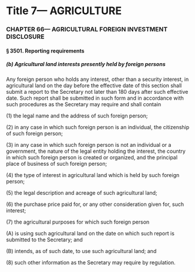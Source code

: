 
# Title 7— AGRICULTURE
### CHAPTER 66— AGRICULTURAL FOREIGN INVESTMENT DISCLOSURE
#### § 3501. Reporting requirements
##### (b) Agricultural land interests presently held by foreign persons

Any foreign person who holds any interest, other than a security interest, in agricultural land on the day before the effective date of this section shall submit a report to the Secretary not later than 180 days after such effective date. Such report shall be submitted in such form and in accordance with such procedures as the Secretary may require and shall contain

(1) the legal name and the address of such foreign person;

(2) in any case in which such foreign person is an individual, the citizenship of such foreign person;

(3) in any case in which such foreign person is not an individual or a government, the nature of the legal entity holding the interest, the country in which such foreign person is created or organized, and the principal place of business of such foreign person;

(4) the type of interest in agricultural land which is held by such foreign person;

(5) the legal description and acreage of such agricultural land;

(6) the purchase price paid for, or any other consideration given for, such interest;

(7) the agricultural purposes for which such foreign person

(A) is using such agricultural land on the date on which such report is submitted to the Secretary; and

(B) intends, as of such date, to use such agricultural land; and

(8) such other information as the Secretary may require by regulation.
